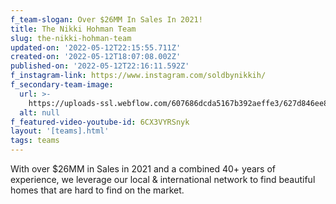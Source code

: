 ```yaml
---
f_team-slogan: Over $26MM In Sales In 2021!
title: The Nikki Hohman Team
slug: the-nikki-hohman-team
updated-on: '2022-05-12T22:15:55.711Z'
created-on: '2022-05-12T18:07:08.002Z'
published-on: '2022-05-12T22:16:11.592Z'
f_instagram-link: https://www.instagram.com/soldbynikkih/
f_secondary-team-image:
  url: >-
    https://uploads-ssl.webflow.com/607686dcda5167b392aeffe3/627d846ee80186a62c2f86ac___9129%20(2).jpeg
  alt: null
f_featured-video-youtube-id: 6CX3VYRSnyk
layout: '[teams].html'
tags: teams
---
```


With over $26MM in Sales in 2021 and a combined 40+ years of experience, we leverage our local & international network to find beautiful homes that are hard to find on the market.
